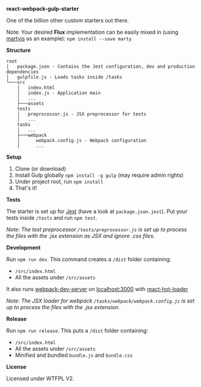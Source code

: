 **react-webpack-gulp-starter**

One of the billion other custom starters out there.


Note: Your desired **Flux** implementation can be easily mixed in (using [martyjs](http://martyjs.org/) as an example): `npm install --save marty`

**Structure**
```
root
│   package.json - Contains the Jest configuration, dev and production dependencies
│   gulpfile.js - Loads tasks inside /tasks
└───src
    │   index.html
    │   index.js - Application main
    │   ...
    ├───assets
    tests
    │   preprocessor.js - JSX preprocessor for tests
    │   ...
    tasks
    │   ...
    ├───webpack
    │      webpack.config.js - Webpack configuration
    │      ...
```

**Setup**

1. Clone (or download)
2. Install Gulp globally `npm install -g gulp` (may require admin rights)
2. Under project root, run `npm install`
3. That's it!

**Tests**

The starter is set up for [Jest](https://facebook.github.io/jest/) (have a look at `package.json.jest`). Put your tests inside `/tests` and run `npm test`.

*Note: The test preprocessor `/tests/preprocessor.js` is set up to process the files with the .jsx extension as JSX and ignore .css files.*

**Development**

Run `npm run dev`. This command creates a `/dist` folder containing:

- `/src/index.html`
- All the assets under `/src/assets`

It also runs [webpack-dev-server](http://webpack.github.io/docs/webpack-dev-server.html) on [localhost:3000](http://localhost:3000) with [react-hot-loader](https://github.com/gaearon/react-hot-loader)

*Note: The JSX loader for webpack `/tasks/webpack/webpack.config.js` is set up to process the files with the .jsx extension.*

**Release**

Run `npm run release`. This puts a `/dist` folder containing:

- `/src/index.html`
- All the assets under `/src/assets`
- Minified and bundled `bundle.js` and `bundle.css`

**License**

Licensed under WTFPL V2.
